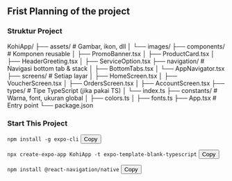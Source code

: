 ## Frist Planning of the project


### Struktur Project
KohiApp/
├── assets/                  # Gambar, ikon, dll
│   └── images/
├── components/              # Komponen reusable
│   ├── PromoBanner.tsx
│   ├── ProductCard.tsx
│   ├── HeaderGreeting.tsx
│   ├── ServiceOption.tsx
├── navigation/              # Navigasi bottom tab & stack
│   ├── BottomTabs.tsx
│   └── AppNavigator.tsx
├── screens/                 # Setiap layar
│   ├── HomeScreen.tsx
│   ├── VoucherScreen.tsx
│   ├── OrdersScreen.tsx
│   ├── AccountScreen.tsx
├── types/                   # Tipe TypeScript (jika pakai TS)
│   └── index.ts
├── constants/               # Warna, font, ukuran global
│   ├── colors.ts
│   ├── fonts.ts
├── App.tsx                  # Entry point
└── package.json

### Start This Project

`npm install -g expo-cli` <button onclick="navigator.clipboard.writeText('npm install -g expo-cli')">Copy</button>

`npx create-expo-app KohiApp -t expo-template-blank-typescript` <button onclick="navigator.clipboard.writeText('npm install -g expo-cli')">Copy</button>

`npm install @react-navigation/native` <button onclick="navigator.clipboard.writeText('npm install -g expo-cli')">Copy</button>
